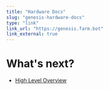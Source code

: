 ```yaml
---
title: "Hardware Docs"
slug: "genesis-hardware-docs"
type: "link"
link_url: "https://genesis.farm.bot"
link_external: true
---
```



# What's next?

 * [High Level Overview](../FarmBot-Software/overview.md)
